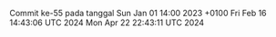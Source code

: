 Commit ke-55 pada tanggal Sun Jan 01 14:00 2023 +0100
Fri Feb 16 14:43:06 UTC 2024
Mon Apr 22 22:43:11 UTC 2024
